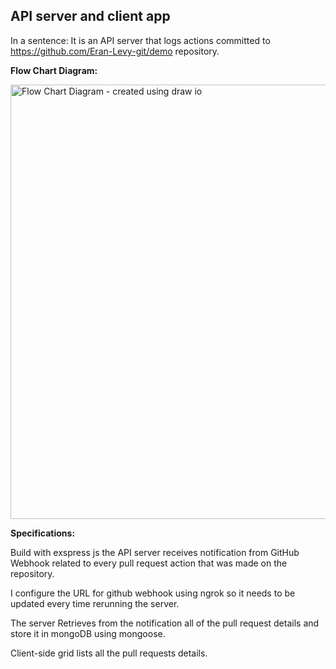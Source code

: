 ## API server and client app

In a sentence: It is an API server that logs actions committed to https://github.com/Eran-Levy-git/demo repository.

**Flow Chart Diagram:**

<img width="695" alt="Flow Chart Diagram - created using draw io" src="https://user-images.githubusercontent.com/74136274/144750472-e277b4f1-27db-4380-8ca7-b13e869c51cc.png">

**Specifications:**

Build with exspress js the API server receives notification from GitHub Webhook related to every pull request action that was
made on the repository.

I configure the URL for github webhook using ngrok so it needs to be updated every time rerunning the server.

The server Retrieves from the notification all of the pull request details and store it in mongoDB using mongoose.

Client-side grid lists all the pull requests details.

